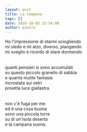 ```yaml
---
layout: post
title: La Campana
tags: []
date: 2016-10-03 15:54:00
author: pietro
---
```

Ho l'impressione di starmi sciogliendo<br/>mi siedo e mi alzo, diverso, piangendo<br/>mi sveglio e ricordo di stare dormendo<br/><br/><br/>quanti pensieri si sono accumulati<br/>su questo piccolo granello di sabbia<br/>e quanta inutile fantasia<br/>incrostata sui vetri<br/>proietta luce giallastra<br/><br/><br/>non c'è fuga per me<br/>ed è una cosa buona<br/>sono una piccola torre<br/>su di un'isola deserta<br/>e la campana suona.<br/>
